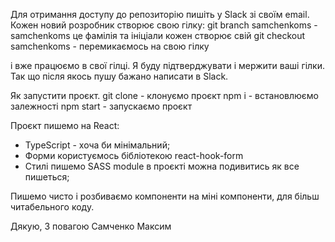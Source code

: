 Для отримання доступу до репозиторію пишіть у Slack зі своїм email. 
Кожен новий розробник створює свою гілку:
git branch samchenkoms - samchenkoms це фамілія та ініціали кожен створює свій
git checkout samchenkoms - перемикаємось на свою гілку

і вже працюємо в свої гілці. Я буду підтверджувати і мержити ваші гілки. Так що після якось пушу бажано написати в Slack.

Як запустити проєкт.
git clone - клонуємо проєкт
npm i - встановлюємо залежності
npm start - запускаємо проєкт

Проєкт пишемо на React:
- TypeScript - хоча би мінімальний;
- Форми користуємось бібліотекою react-hook-form
- Стилі пишемо SASS module в проєкті можна подивитись як все пишеться;

Пишемо чисто і розбиваємо компоненти на міні компоненти, для більш читабельного коду.

Дякую,
З повагою Самченко Максим